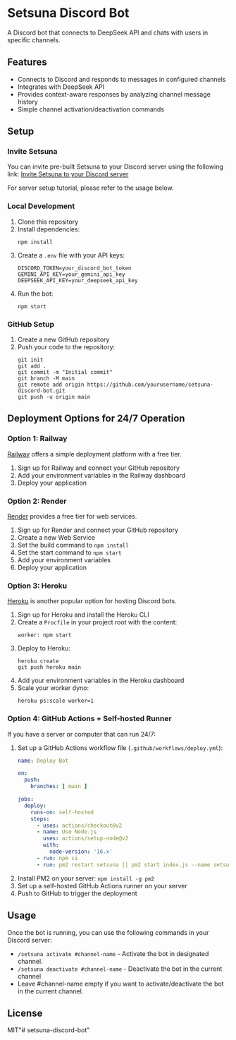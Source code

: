 # Setsuna Discord Bot

A Discord bot that connects to DeepSeek API and chats with users in specific channels.

## Features

- Connects to Discord and responds to messages in configured channels
- Integrates with DeepSeek API
- Provides context-aware responses by analyzing channel message history
- Simple channel activation/deactivation commands

## Setup
### Invite Setsuna
You can invite pre-built Setsuna to your Discord server using the following link:
[Invite Setsuna to your Discord server](https://discord.com/oauth2/authorize?client_id=1372437324595462206&permissions=1689917160152128&integration_type=0&scope=applications.commands+bot) 


For server setup tutorial, please refer to the usage below.


### Local Development

1. Clone this repository
2. Install dependencies:
   ```
   npm install
   ```
3. Create a `.env` file with your API keys:
   ```
   DISCORD_TOKEN=your_discord_bot_token
   GEMINI_API_KEY=your_gemini_api_key
   DEEPSEEK_API_KEY=your_deepseek_api_key
   ```
4. Run the bot:
   ```
   npm start
   ```

### GitHub Setup

1. Create a new GitHub repository
2. Push your code to the repository:
   ```
   git init
   git add .
   git commit -m "Initial commit"
   git branch -M main
   git remote add origin https://github.com/yourusername/setsuna-discord-bot.git
   git push -u origin main
   ```

## Deployment Options for 24/7 Operation

### Option 1: Railway

[Railway](https://railway.app/) offers a simple deployment platform with a free tier.

1. Sign up for Railway and connect your GitHub repository
2. Add your environment variables in the Railway dashboard
3. Deploy your application

### Option 2: Render

[Render](https://render.com/) provides a free tier for web services.

1. Sign up for Render and connect your GitHub repository
2. Create a new Web Service
3. Set the build command to `npm install`
4. Set the start command to `npm start`
5. Add your environment variables
6. Deploy your application

### Option 3: Heroku

[Heroku](https://www.heroku.com/) is another popular option for hosting Discord bots.

1. Sign up for Heroku and install the Heroku CLI
2. Create a `Procfile` in your project root with the content:
   ```
   worker: npm start
   ```
3. Deploy to Heroku:
   ```
   heroku create
   git push heroku main
   ```
4. Add your environment variables in the Heroku dashboard
5. Scale your worker dyno:
   ```
   heroku ps:scale worker=1
   ```

### Option 4: GitHub Actions + Self-hosted Runner

If you have a server or computer that can run 24/7:

1. Set up a GitHub Actions workflow file (`.github/workflows/deploy.yml`):
   ```yaml
   name: Deploy Bot
   
   on:
     push:
       branches: [ main ]
   
   jobs:
     deploy:
       runs-on: self-hosted
       steps:
         - uses: actions/checkout@v2
         - name: Use Node.js
           uses: actions/setup-node@v2
           with:
             node-version: '16.x'
         - run: npm ci
         - run: pm2 restart setsuna || pm2 start index.js --name setsuna
   ```
2. Install PM2 on your server: `npm install -g pm2`
3. Set up a self-hosted GitHub Actions runner on your server
4. Push to GitHub to trigger the deployment

## Usage

Once the bot is running, you can use the following commands in your Discord server:

- `/setsuna activate #channel-name` - Activate the bot in designated channel.
- `/setsuna deactivate #channel-name` - Deactivate the bot in the current channel
- Leave #channel-name empty if you want to activate/deactivate the bot in the current channel.

## License

MIT"# setsuna-discord-bot" 
